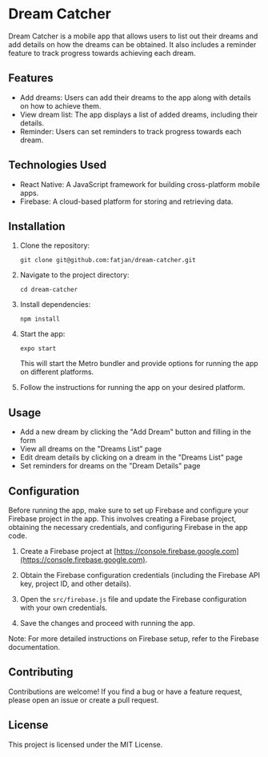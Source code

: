 # Dream Catcher

Dream Catcher is a mobile app that allows users to list out their dreams and add details on how the dreams can be obtained. It also includes a reminder feature to track progress towards achieving each dream.

## Features

- Add dreams: Users can add their dreams to the app along with details on how to achieve them.
- View dream list: The app displays a list of added dreams, including their details.
- Reminder: Users can set reminders to track progress towards each dream.

## Technologies Used

- React Native: A JavaScript framework for building cross-platform mobile apps.
- Firebase: A cloud-based platform for storing and retrieving data.

## Installation

1. Clone the repository:

    `git clone git@github.com:fatjan/dream-catcher.git`


2. Navigate to the project directory:

    `cd dream-catcher`


3. Install dependencies:

    `npm install`


4. Start the app:

    `expo start`

    This will start the Metro bundler and provide options for running the app on different platforms.


5. Follow the instructions for running the app on your desired platform.


## Usage
- Add a new dream by clicking the "Add Dream" button and filling in the form
- View all dreams on the "Dreams List" page
- Edit dream details by clicking on a dream in the "Dreams List" page
- Set reminders for dreams on the "Dream Details" page

## Configuration

Before running the app, make sure to set up Firebase and configure your Firebase project in the app. This involves creating a Firebase project, obtaining the necessary credentials, and configuring Firebase in the app code.

1. Create a Firebase project at [https://console.firebase.google.com](https://console.firebase.google.com).

2. Obtain the Firebase configuration credentials (including the Firebase API key, project ID, and other details).

3. Open the `src/firebase.js` file and update the Firebase configuration with your own credentials.

4. Save the changes and proceed with running the app.

Note: For more detailed instructions on Firebase setup, refer to the Firebase documentation.


## Contributing
Contributions are welcome! If you find a bug or have a feature request, please open an issue or create a pull request.

## License
This project is licensed under the MIT License.